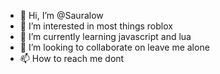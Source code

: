- 👋 Hi, I’m @Sauralow
- 👀 I’m interested in most things roblox
- 🌱 I’m currently learning javascript and lua
- 💞️ I’m looking to collaborate on leave me alone
- 📫 How to reach me dont

<!---
k1206939/k1206939 is a ✨ special ✨ repository because its `README.md` (this file) appears on your GitHub profile.
You can click the Preview link to take a look at your changes.
--->
